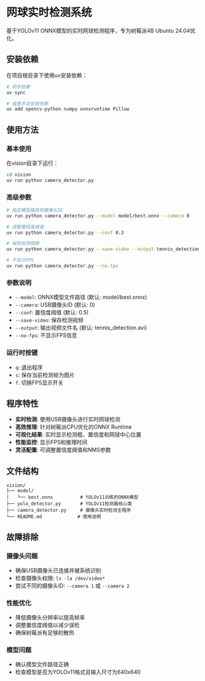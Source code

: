 # 网球实时检测系统

基于YOLOv11 ONNX模型的实时网球检测程序，专为树莓派4B Ubuntu 24.04优化。

## 安装依赖

在项目根目录下使用uv安装依赖：

```bash
# 同步依赖
uv sync

# 或者手动安装依赖
uv add opencv-python numpy onnxruntime Pillow
```

## 使用方法

### 基本使用

在vision目录下运行：

```bash
cd vision
uv run python camera_detector.py
```

### 高级参数

```bash
# 指定模型路径和摄像头ID
uv run python camera_detector.py --model model/best.onnx --camera 0

# 调整置信度阈值
uv run python camera_detector.py --conf 0.3

# 保存检测视频
uv run python camera_detector.py --save-video --output tennis_detection.avi

# 不显示FPS
uv run python camera_detector.py --no-fps
```

### 参数说明

- `--model`: ONNX模型文件路径 (默认: model/best.onnx)
- `--camera`: USB摄像头ID (默认: 0)
- `--conf`: 置信度阈值 (默认: 0.5)
- `--save-video`: 保存检测视频
- `--output`: 输出视频文件名 (默认: tennis_detection.avi)
- `--no-fps`: 不显示FPS信息

### 运行时按键

- `q`: 退出程序
- `s`: 保存当前检测帧为图片
- `f`: 切换FPS显示开关

## 程序特性

- **实时检测**: 使用USB摄像头进行实时网球检测
- **高效推理**: 针对树莓派CPU优化的ONNX Runtime
- **可视化结果**: 实时显示检测框、置信度和网球中心位置
- **性能监控**: 显示FPS和推理时间
- **灵活配置**: 可调整置信度阈值和NMS参数

## 文件结构

```
vision/
├── model/
│   └── best.onnx          # YOLOv11训练的ONNX模型
├── yolo_detector.py       # YOLOv11检测器核心类
├── camera_detector.py     # 摄像头实时检测主程序
└── README.md             # 使用说明
```

## 故障排除

### 摄像头问题
- 确保USB摄像头已连接并被系统识别
- 检查摄像头权限: `ls -la /dev/video*`
- 尝试不同的摄像头ID: `--camera 1` 或 `--camera 2`

### 性能优化
- 降低摄像头分辨率以提高帧率
- 调整置信度阈值以减少误检
- 确保树莓派有足够的散热

### 模型问题
- 确认模型文件路径正确
- 检查模型是否为YOLOv11格式且输入尺寸为640x640

